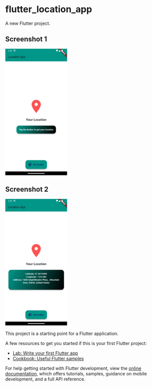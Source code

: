# flutter_location_app

A new Flutter project.


## Screenshot 1  
<img src='https://github.com/surajgujarathi/flutter_location_app/blob/main/assets/sc1.png' height=400/> 

## Screenshot 2
<img src='https://github.com/surajgujarathi/flutter_location_app/blob/main/assets/sc2.png' height=400/> 


This project is a starting point for a Flutter application.

A few resources to get you started if this is your first Flutter project:

- [Lab: Write your first Flutter app](https://docs.flutter.dev/get-started/codelab)
- [Cookbook: Useful Flutter samples](https://docs.flutter.dev/cookbook)

For help getting started with Flutter development, view the
[online documentation](https://docs.flutter.dev/), which offers tutorials,
samples, guidance on mobile development, and a full API reference.
